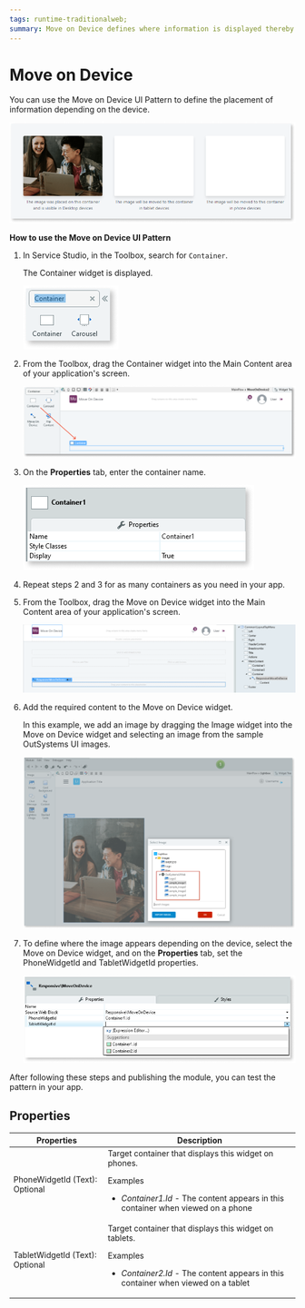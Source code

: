```yaml
---
tags: runtime-traditionalweb; 
summary: Move on Device defines where information is displayed thereby improving the display on different devices.
---
```


# Move on Device

You can use the Move on Device UI Pattern to define the placement of information depending on the device.

![](<images/moveondevice-image-3.png>)

**How to use the Move on Device UI Pattern**  

1. In Service Studio, in the Toolbox, search for `Container`. 

    The Container widget is displayed.
    
    ![](<images/moveondevice-image-6.png>)

1. From the Toolbox, drag the Container widget into the Main Content area of your application's screen.
    
    ![](<images/moveondevice-image-7.png>)

1. On the **Properties** tab, enter the container name.

    ![](<images/moveondevice-image-9.png>)

1. Repeat steps 2 and 3 for as many containers as you need in your app. 

1. From the Toolbox, drag the Move on Device widget into the Main Content area of your application's screen.

    ![](<images/moveondevice-image-5.png>)

1. Add the required content to the Move on Device widget. 

    In this example, we add an image by dragging the Image widget into the Move on Device widget and selecting an image from the sample OutSystems UI images.

    ![](<images/moveondevice-image-8.png>)

1. To define where the image appears depending on the device, select the Move on Device widget, and on the **Properties** tab, set the PhoneWidgetId and TabletWidgetId properties.

    ![](<images/moveondevice-image-2.png>)


After following these steps and publishing the module, you can test the pattern in your app.

## Properties

| **Properties** |  **Description** |
|---|---|
| PhoneWidgetId (Text): Optional  | Target container that displays this widget on phones. <p>Examples <ul><li>_Container1.Id_ - The content appears in this container when viewed on a phone</li></ul></p>|
| TabletWidgetId (Text): Optional | Target container that displays this widget on tablets.<p>Examples  <ul><li>_Container2.Id_ - The content appears in this container when viewed on a tablet</li></ul></p>||
